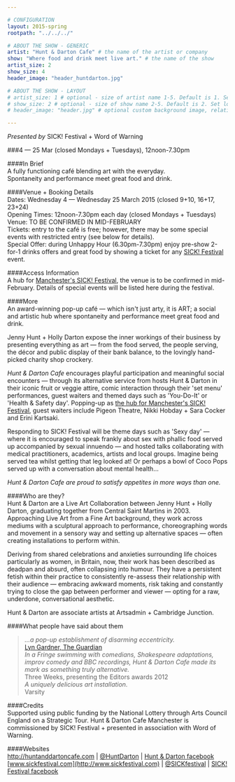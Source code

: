 ```yaml
---

# CONFIGURATION
layout: 2015-spring
rootpath: "../../../"

# ABOUT THE SHOW - GENERIC
artist: "Hunt & Darton Cafe" # the name of the artist or company
show: "Where food and drink meet live art." # the name of the show
artist_size: 2
show_size: 4
header_image: "header_huntdarton.jpg"

# ABOUT THE SHOW - LAYOUT
# artist_size: 1 # optional - size of artist name 1-5. Default is 1. Set longer names to lower values
# show_size: 2 # optional - size of show name 2-5. Default is 2. Set longer names to lower values
# header_image: "header.jpg" # optional custom background image, relative to current page

---
```

*Presented by* SICK! Festival + Word of Warning         
           
###4 — 25 Mar (closed Mondays + Tuesdays), 12noon-7.30pm                  
                      
####In Brief     
A fully functioning café blending art with the everyday.<br>Spontaneity and performance meet great food and drink.       
                      
####Venue + Booking Details      
Dates: Wednesday 4 — Wednesday 25 March 2015 (closed 9+10, 16+17, 23+24)              
Opening Times: 12noon-7.30pm each day (closed Mondays + Tuesdays)       
Venue: TO BE CONFIRMED IN MID-FEBRUARY         
Tickets: entry to the café is free; however, there may be some special events with restricted entry (see below for details).             
Special Offer: during Unhappy Hour (6.30pm-7.30pm) enjoy pre-show 2-for-1 drinks offers and great food by showing a ticket for any [SICK! Festival](http://www.sickfestival.com/programme/channel/manchester) event.                      
                      
####Access Information      
A hub for [Manchester's SICK! Festival](http://www.sickfestival.com/programme/channel/manchester), the venue is to be confirmed in mid-February. Details of special events will be listed here during the festival.              
           
####More   
An award-winning pop-up café — which isn't just arty, it is ART; a social and artistic hub where spontaneity and performance meet great food and drink.
                      
Jenny Hunt + Holly Darton expose the inner workings of their business by presenting everything as art — from the food served, the people serving, the décor and public display of their bank balance, to the lovingly hand-picked charity shop crockery.               
                      
*Hunt & Darton Cafe* encourages playful participation and meaningful social encounters — through its alternative service from hosts Hunt & Darton in their iconic fruit or veggie attire, comic interaction through their 'set menu' performances, guest waiters and themed days such as 'You-Do-It' or 'Health & Safety day'. Popping-up as [the hub for Manchester's SICK! Festival](http://www.sickfestival.com/programme/manchester/hunt-darton-cafe), guest waiters include Pigeon Theatre, Nikki Hobday + Sara Cocker and Erini Kartsaki.                     
                      
Responding to SICK! Festival will be theme days such as 'Sexy day' — where it is encouraged to speak frankly about sex with phallic food served up accompanied by sexual innuendo — and hosted talks collaborating with medical practitioners, academics, artists and local groups. Imagine being served tea whilst getting that leg looked at! Or perhaps a bowl of Coco Pops served up with a conversation about mental health…            
                      
*Hunt & Darton Cafe are proud to satisfy appetites in more ways than one.*                   
                      
####Who are they?                
Hunt & Darton are a Live Art Collaboration between Jenny Hunt + Holly Darton, graduating together from Central Saint Martins in 2003. Approaching Live Art from a Fine Art background, they work across mediums with a sculptural approach to performance, choreographing words and movement in a sensory way and setting up alternative spaces — often creating installations to perform within.                  
                      
Deriving from shared celebrations and anxieties surrounding life choices particularly as women, in Britain, now, their work has been described as deadpan and absurd, often collapsing into humour. They have a persistent fetish within their practice to consistently re-assess their relationship with their audience — embracing awkward moments, risk taking and constantly trying to close the gap between performer and viewer — opting for a raw, underdone, conversational aesthetic.            
                      
Hunt & Darton are associate artists at Artsadmin + Cambridge Junction.
                      
####What people have said about them         
>*…a pop-up establishment of disarming eccentricity.*<br>[Lyn Gardner, The Guardian](http://www.theguardian.com/culture/2012/aug/27/edinburgh-festival-2012-highlights)                  
>*In a Fringe swimming with comedians, Shakespeare adaptations, improv comedy and BBC recordings, Hunt & Darton Cafe made its mark as something truly alternative.*<br>Three Weeks, presenting the Editors awards 2012           
>*A uniquely delicious art installation.*<br>Varsity               
           
####Credits    
Supported using public funding by the National Lottery through Arts Council England on a Strategic Tour. Hunt & Darton Cafe Manchester is commissioned by SICK! Festival + presented in association with Word of Warning.      
           
####Websites    
<http://huntanddartoncafe.com> | [@HuntDarton](http://twitter.com/HuntDarton) | [Hunt & Darton facebook](http://www.facebook.com/huntanddartoncafe)<br>[www.sickfestival.com](http://www.sickfestival.com) | [@SICKfestival](http://twitter.com/SICKfestival) | [SICK! Festival facebook](http://www.facebook.com/sickfestival)
